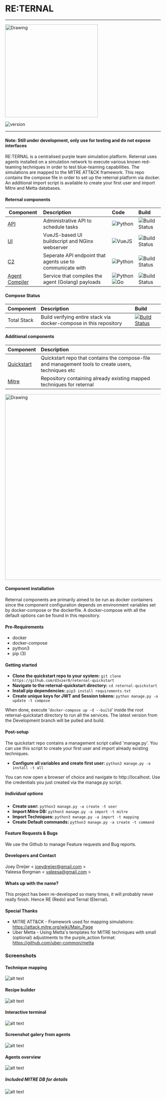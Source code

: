 #  RE:TERNAL
-------------

<img src="https://i.postimg.cc/7hwhx4Dp/reternal.png" alt="Drawing" style="width: 300px;"/>

![version](https://img.shields.io/badge/Version-Alpha_0.0.1-orange.svg)



---------------------

#### Note: Still under development, only use for testing and do not expose interfaces #####

RE:TERNAL is a centralised purple team simulation platform. Reternal uses agents installed on a simulation network to execute various known
red-teaming techniques in order to test blue-teaming capabilities. The simulations are mapped to the MITRE ATT&CK framework. This repo contains
the compose file in order to set up the reternal platform via docker. An additional import script is available to create your first user
and import Mitre and Metta databases.

#### Reternal components
| Component        | Description | Code           | Build  |
| ------------- |:-------------- |:--------------| :------| 
| [API](https://github.com/d3vzer0/reternal-backend)      | Administrative API to schedule tasks | ![Python](https://img.shields.io/badge/Python-3.6-green.svg) | ![Build Status](https://travis-ci.com/d3vzer0/reternal-backend.svg?branch=development) |
| [UI](https://github.com/d3vzer0/reternal-ui)     | VueJS-based UI buildscript and NGinx webserver |![VueJS](https://img.shields.io/badge/VueJS-2-green.svg) | ![Build Status](https://travis-ci.com/d3vzer0/reternal-ui.svg?branch=development)|
| [C2](https://github.com/d3vzer0/reternal-c2) | Seperate API endpoint that agents use to communicate with | ![Python](https://img.shields.io/badge/Python-3.6-green.svg) | ![Build Status](https://travis-ci.com/d3vzer0/reternal-c2.svg?branch=development) |
| [Agent Compiler](https://github.com/d3vzer0/reternal-agent) | Service that compiles the agent (Golang) payloads| ![Python](https://img.shields.io/badge/Python-3.6-green.svg) ![Go](https://img.shields.io/badge/Go-1.11.4-green.svg) | ![Build Status](https://travis-ci.com/d3vzer0/reternal-agent.svg?branch=development) |


#### Compose Status
| Component        | Description | Build  |
| ------------- |:-------------- | :------| 
| Total Stack | Build verifying entire stack via docker-compose in this repository | [![Build Status](https://travis-ci.com/d3vzer0/reternal-quickstart.svg?branch=development)](https://travis-ci.com/d3vzer0/reternal-quickstart) |



#### Additional components
| Component        | Description           | 
| ------------- |:--------------| 
| [Quickstart](https://github.com/d3vzer0/reternal-quickstart)      | Quickstart repo that contains the compose-file and management tools to create users, techniques etc |
| [Mitre](https://github.com/d3vzer0/reternal-mitre)     | Repository containing already existing mapped techniques for reternal |

<img src="https://i.postimg.cc/15nGCgws/Untitled-Diagram-3.png" alt="Drawing" style="width: 600px;"/>


#### Component installation
Reternal components are primarily aimed to be run as docker containers since the component configuration depends on environment variables set by docker-compose or the dockerfile. A docker-compose with all the default options can be found in this repository.

#### Pre-Requirements
  - docker
  - docker-compose
  - python3
  - pip (3)

#### Getting started
- **Clone the quickstart repo to your system:** `git clone https://github.com/d3vzer0/reternal-quickstart`
- **Navigate to the reternal-quickstart directory:** `cd reternal-quickstart`
- **Install pip dependencies:** `pip3 install requirements.txt`
- **Create unique keys for JWT and Session tokens:** `python manage.py -a update -t compose`

When done, execute '`docker-compose up -d --build`' inside the root reternal-quickstart directory to run all the services. The latest version from the Development branch will be pulled and build.

#### Post-setup
The quickstart repo contains a management script called 'manage.py'. You can use this script to create your first user and import already existing techniques. 

- **Configure all variables and create first user:** `python3 manage.py -a install -t all`

You can now open a browser of choice and navigate to http://localhost. Use the credentials you just created via the manage.py script.

##### Individual options
- **Create user:** `python3 manage.py -a create -t user`
- **Import Mitre DB:** `python3 manage.py -a import -t mitre`
- **Import Techniques:** `python3 manage.py -a import -t mapping`
- **Create Default commands:** `python3 manage.py -a create -t command`


#### Feature Requests & Bugs
We use the Github to manage Feature requests and Bug reports.

#### Developers and Contact

Joey Dreijer < joeydreijer@gmail.com >  
Yaleesa Borgman < yaleesa@gmail.com >

#### Whats up with the name?

This project has been re-developed so many times, it will probably never really finish. Hence RE (Redo) and Ternal (Eternal).

#### Special Thanks
  - MITRE ATT&CK - Framework used for mapping simulations: https://attack.mitre.org/wiki/Main_Page
  - Uber Metta -  Using Metta's templates for MITRE techniques with small (optional) adjustments to the purple_action format: https://github.com/uber-common/metta


### Screenshots
#### Technique mapping
![alt text](https://i.postimg.cc/PqCFxBVZ/mapping.png)

#### Recipe builder
![alt text](https://i.postimg.cc/Xvt1yQtP/recipes.png)

#### Interactive terminal
![alt text](https://i.postimg.cc/V679QJBS/reternal-terminal.png)

#### Screenshot galery from agents
![alt text](https://i.postimg.cc/JnJ63jLz/output.png)

#### Agents overview
![alt text](https://i.postimg.cc/zGtcqJ78/agents.png)

##### Included MITRE DB for details
![alt text](https://i.postimg.cc/QC36fV8k/mitredetails.png)

